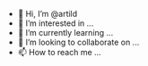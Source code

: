 - 👋 Hi, I’m @artild
- 👀 I’m interested in ...
- 🌱 I’m currently learning ...
- 💞️ I’m looking to collaborate on ...
- 📫 How to reach me ...

<!---
artild/artild is a ✨ special ✨ repository because its `README.md` (this file) appears on your GitHub profile.
You can click the Preview link to take a look at your changes.
--->

